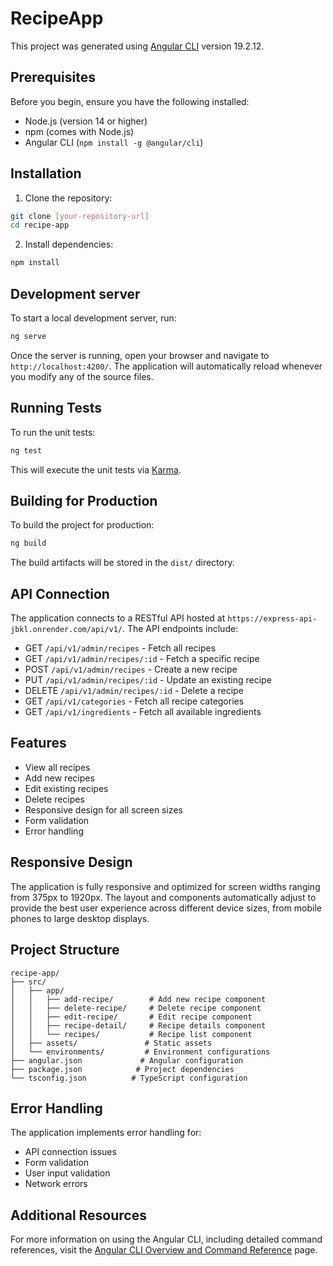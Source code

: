 # RecipeApp

This project was generated using [Angular CLI](https://github.com/angular/angular-cli) version 19.2.12.

## Prerequisites

Before you begin, ensure you have the following installed:

- Node.js (version 14 or higher)
- npm (comes with Node.js)
- Angular CLI (`npm install -g @angular/cli`)

## Installation

1. Clone the repository:

```bash
git clone [your-repository-url]
cd recipe-app
```

2. Install dependencies:

```bash
npm install
```

## Development server

To start a local development server, run:

```bash
ng serve
```

Once the server is running, open your browser and navigate to `http://localhost:4200/`. The application will automatically reload whenever you modify any of the source files.

## Running Tests

To run the unit tests:

```bash
ng test
```

This will execute the unit tests via [Karma](https://karma-runner.github.io).

## Building for Production

To build the project for production:

```bash
ng build
```

The build artifacts will be stored in the `dist/` directory.

## API Connection

The application connects to a RESTful API hosted at `https://express-api-jbkl.onrender.com/api/v1/`. The API endpoints include:

- GET `/api/v1/admin/recipes` - Fetch all recipes
- GET `/api/v1/admin/recipes/:id` - Fetch a specific recipe
- POST `/api/v1/admin/recipes` - Create a new recipe
- PUT `/api/v1/admin/recipes/:id` - Update an existing recipe
- DELETE `/api/v1/admin/recipes/:id` - Delete a recipe
- GET `/api/v1/categories` - Fetch all recipe categories
- GET `/api/v1/ingredients` - Fetch all available ingredients

## Features

- View all recipes
- Add new recipes
- Edit existing recipes
- Delete recipes
- Responsive design for all screen sizes
- Form validation
- Error handling

## Responsive Design

The application is fully responsive and optimized for screen widths ranging from 375px to 1920px. The layout and components automatically adjust to provide the best user experience across different device sizes, from mobile phones to large desktop displays.

## Project Structure

```
recipe-app/
├── src/
│   ├── app/
│   │   ├── add-recipe/        # Add new recipe component
│   │   ├── delete-recipe/     # Delete recipe component
│   │   ├── edit-recipe/       # Edit recipe component
│   │   ├── recipe-detail/     # Recipe details component
│   │   └── recipes/           # Recipe list component
│   ├── assets/               # Static assets
│   └── environments/         # Environment configurations
├── angular.json             # Angular configuration
├── package.json            # Project dependencies
└── tsconfig.json          # TypeScript configuration
```

## Error Handling

The application implements error handling for:

- API connection issues
- Form validation
- User input validation
- Network errors

## Additional Resources

For more information on using the Angular CLI, including detailed command references, visit the [Angular CLI Overview and Command Reference](https://angular.dev/tools/cli) page.
